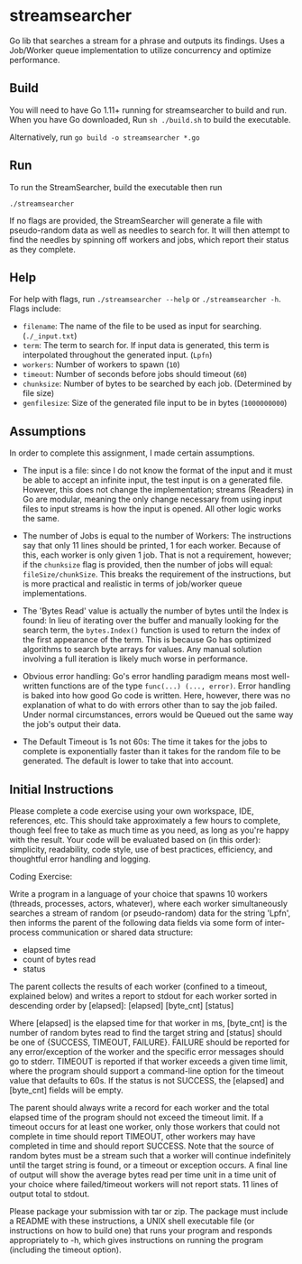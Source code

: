# streamsearcher
Go lib that searches a stream for a phrase and outputs its findings. Uses a
Job/Worker queue implementation to utilize concurrency and optimize performance.

## Build
You will need to have Go 1.11+ running for streamsearcher to build and run.
When you have Go downloaded, Run `sh ./build.sh` to build the executable.

Alternatively, run `go build -o streamsearcher *.go`

## Run
To run the StreamSearcher, build the executable then run

`./streamsearcher`

If no flags are provided, the StreamSearcher will generate a file with
pseudo-random data as well as needles to search for. It will then attempt to
find the needles by spinning off workers and jobs, which report their status
as they complete.

## Help
For help with flags, run `./streamsearcher --help` or `./streamsearcher -h`.
Flags include:
- `filename`: The name of the file to be used as input for searching. (`./_input.txt`)
- `term`: The term to search for. If input data is generated, this term is
          interpolated throughout the generated input. (`Lpfn`)
- `workers`: Number of workers to spawn (`10`)
- `timeout`: Number of seconds before jobs should timeout (`60`)
- `chunksize`: Number of bytes to be searched by each job. (Determined by file size)
- `genfilesize`: Size of the generated file input to be in bytes (`1000000000`)

## Assumptions
In order to complete this assignment, I made certain assumptions.
- The input is a file: since I do not know the format of the input and it must
  be able to accept an infinite input, the test input is on a generated file.
  However, this does not change the implementation; streams (Readers) in
  Go are modular, meaning the only change necessary from using input files to
  input streams is how the input is opened. All other logic works the same.

- The number of Jobs is equal to the number of Workers: The instructions say
  that only 11 lines should be printed, 1 for each worker. Because of this,
  each worker is only given 1 job. That is not a requirement, however; if the
  `chunksize` flag is provided, then the number of jobs will equal:
  `fileSize/chunkSize`. This breaks the requirement of the instructions,
  but is more practical and realistic in terms of job/worker queue implementations.
  
- The 'Bytes Read' value is actually the number of bytes until the Index is found:
  In lieu of iterating over the buffer and manually looking for the search term, the
  `bytes.Index()` function is used to return the index of the first appearance of the term.
  This is because Go has optimized algorithms to search byte arrays for values.
  Any manual solution involving a full iteration is likely much worse in performance.

- Obvious error handling: Go's error handling paradigm means
  most well-written functions are of the type `func(...) (..., error)`. Error
  handling is baked into how good Go code is written. Here, however, there
  was no explanation of what to do with errors other than to say the job failed.
  Under normal circumstances, errors would be Queued out the same way the job's
  output their data.

- The Default Timeout is 1s not 60s: The time it takes for the jobs to complete
  is exponentially faster than it takes for the random file to be generated.
  The default is lower to take that into account.

## Initial Instructions
Please complete a code exercise using your own workspace, IDE, references, etc. This should take approximately a few hours to complete, though feel free to take as much time as you need, as long as you're happy with the result. Your code will be evaluated based on (in this order): simplicity, readability, code style, use of best practices, efficiency, and thoughtful error handling and logging.

Coding Exercise:

Write a program in a language of your choice that spawns 10 workers (threads, processes, actors, whatever), where each worker simultaneously searches a stream of random (or pseudo-random) data for the string 'Lpfn', then informs the parent of the following data fields via some form of inter-process communication or shared data structure:
* elapsed time
* count of bytes read
* status

The parent collects the results of each worker (confined to a timeout, explained below) and writes a report to stdout for each worker sorted in descending order by [elapsed]:
[elapsed] [byte_cnt] [status]

Where [elapsed] is the elapsed time for that worker in ms, [byte_cnt] is the number of random bytes read to find the target string and [status] should be one of {SUCCESS, TIMEOUT, FAILURE}. FAILURE should be reported for any error/exception of the worker and the specific error messages should go to stderr. TIMEOUT is reported if that worker exceeds a given time limit, where the program should support a command-line option for the timeout value that defaults to 60s. If the status is not SUCCESS, the [elapsed] and [byte_cnt] fields will be empty.

The parent should always write a record for each worker and the total elapsed time of the program should not exceed the timeout limit. If a timeout occurs for at least one worker, only those workers that could not complete in time should report TIMEOUT, other workers may have completed in time and should report SUCCESS. Note that the source of random bytes must be a stream such that a worker will continue indefinitely until the target string is found, or a timeout or exception occurs. A final line of output will show the average bytes read per time unit in a time unit of your choice where failed/timeout workers will not report stats. 11 lines of output total to stdout.

Please package your submission with tar or zip. The package must include a README with these instructions, a UNIX shell executable file (or instructions on how to build one) that runs your program and responds appropriately to -h, which gives instructions on running the program (including the timeout option).
